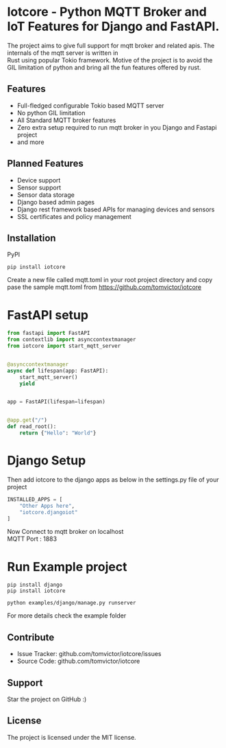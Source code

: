 # Iotcore - Python MQTT Broker and IoT Features for Django and FastAPI.

The project aims to give full support for mqtt broker and related apis. The internals of the mqtt server is  written in  
Rust using popular Tokio framework. Motive of the project is to avoid the GIL limitation of python and bring all the  fun features offered by rust.

## Features

* Full-fledged configurable Tokio based MQTT server
* No python GIL limitation
* All Standard MQTT broker features
* Zero extra setup required to run mqtt broker in you Django and Fastapi project
* and more

## Planned Features

* Device support
* Sensor support
* Sensor data storage
* Django based admin pages
* Django rest framework based APIs for managing devices and sensors
* SSL certificates and policy management

## Installation

PyPI
```
pip install iotcore
```

Create a new file called mqtt.toml in your root project directory and copy pase the sample mqtt.toml from https://github.com/tomvictor/iotcore  


# FastAPI setup

```python
from fastapi import FastAPI
from contextlib import asynccontextmanager
from iotcore import start_mqtt_server


@asynccontextmanager
async def lifespan(app: FastAPI):
    start_mqtt_server()
    yield


app = FastAPI(lifespan=lifespan)


@app.get("/")
def read_root():
    return {"Hello": "World"}

```


# Django Setup

Then add iotcore to the django apps as below in the settings.py file of your project
```python
INSTALLED_APPS = [
    "Other Apps here",
    "iotcore.djangoiot"
]
```

Now Connect to mqtt broker on localhost  
MQTT Port : 1883

# Run Example project

```shell
pip install django
pip install iotcore

python examples/django/manage.py runserver
```


For more details check the example folder

## Contribute

- Issue Tracker: github.com/tomvictor/iotcore/issues
- Source Code: github.com/tomvictor/iotcore

## Support

Star the project on GitHub :)

## License

The project is licensed under the MIT license.
